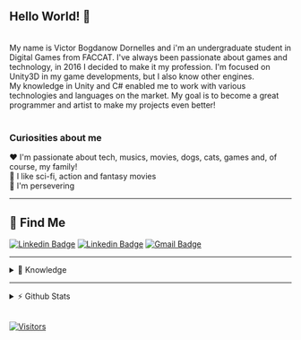 ## Hello World! 👋
<br/>
My name is Victor Bogdanow Dornelles and i'm an undergraduate student in Digital Games from FACCAT. I've always been passionate about games and technology, in 2016 I decided to make it my profession. I'm focused on Unity3D in my game developments, but I also know other engines.<br>
My knowledge in Unity and C# enabled me to work with various technologies and languages ​​on the market. My goal is to become a great programmer and artist to make my projects even better!
<br/>
<br/>

### Curiosities about me
❤️	I'm passionate about tech, musics, movies, dogs, cats, games and, of course, my family! <br>
🖖	I like sci-fi, action and fantasy movies <br>
💪	I'm persevering

---
## 📲 Find Me

[![Linkedin Badge](https://img.shields.io/badge/-LinkedIn-blue?style=flat-square&logo=Linkedin&logoColor=white&link=https://www.linkedin.com/in/victorbwd/)](https://www.linkedin.com/in/victorbwd/)
[![Linkedin Badge](https://img.shields.io/badge/-Instagram-purple?style=flat-square&logo=Instagram&logoColor=white&link=https://www.linkedin.com/in/victor_bwd/)](https://www.instagram.com/victor_bwd/)
[![Gmail Badge](https://img.shields.io/badge/-Gmail-c14438?style=flat-square&logo=Gmail&logoColor=white&link=mailto:victorbd.business@gmail.com)](mailto:victorbd.business@gmail.com)


---
<details>
<summary>📕  Knowledge</summary>


## 💻 What Do I Use Most

- 📕 Languages:
  - [x] C#
  - [x] Phyton
  - [x] Html
  - [x] CSS
  - [x] JavaScript
  - [x] TypeScript


- 📙  Engines and FrameWorks:
  - [x] Unity3D
  - [x] Construct
  - [x] Godot
  - [x] BabylonJS
  - [x] ChakraUI
  - [x] Bootstrap

- 📘 Others:
  - [x] Blender
  - [x] GIMP
  - [x] Aseprite
  - [x] Strapi

</details>

---

<details>
<summary>⚡  Github Stats</summary>

![victor's github stats](https://github-readme-stats.vercel.app/api?username=victor-BwD&show_icons=true&theme=dark)

<summary>⚡ Languages Used</summary>

[![Top Langs](https://github-readme-stats.vercel.app/api/top-langs/?username=Victor-BwD&layout=compact&theme=dark)](https://github.com/Victor-BwD/github-readme-stats)
<br/>


</details>
<br>

[![Visitors](https://visitor-badge.glitch.me/badge?page_id=github/victor-bwd)](https://github.com/Victor-BwD)

